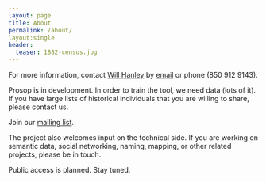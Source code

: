 ```yaml
---
layout: page
title: About
permalink: /about/
layout:single
header:
  teaser: 1882-census.jpg
---
```


For more information, contact [Will Hanley](http://whanley.github.io/Will-Hanley/) by [email](willpdfs@gmail.com) or phone (850 912 9143).

Prosop is in development. In order to train the tool, we need data (lots of it). If you have large lists of historical individuals that you are willing to share, please contact us. 

Join our [mailing list](https://groups.google.com/d/forum/prosop).

The project also welcomes input on the technical side. If you are working on semantic data, social networking, naming, mapping, or other related projects, please be in touch.

Public access is planned. Stay tuned.